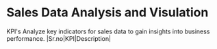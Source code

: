 # Sales Data Analysis and Visulation 
KPI's
Analyze key indicators for sales data to gain insights into business performance.
|Sr.no|KPI|Description|
